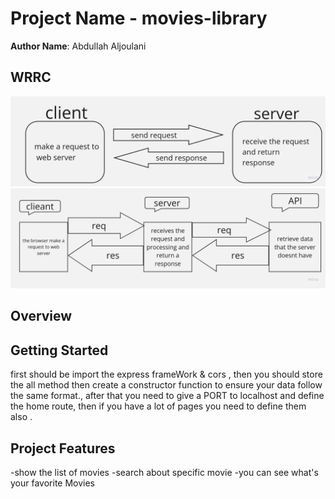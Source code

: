 # Project Name - movies-library

**Author Name**: Abdullah Aljoulani

## WRRC

![app-img](./Untitled.jpg)
![app-img](./Untitled%20(1).jpg)

## Overview

## Getting Started

first should be import the express frameWork & cors , then you should store the all method then create a constructor function  to ensure your data follow the same format., after that you need to give a PORT to localhost and define the home route, then if you have a lot of pages you need to define them also .

## Project Features

-show the list of movies -search about specific movie -you can see what's your favorite Movies